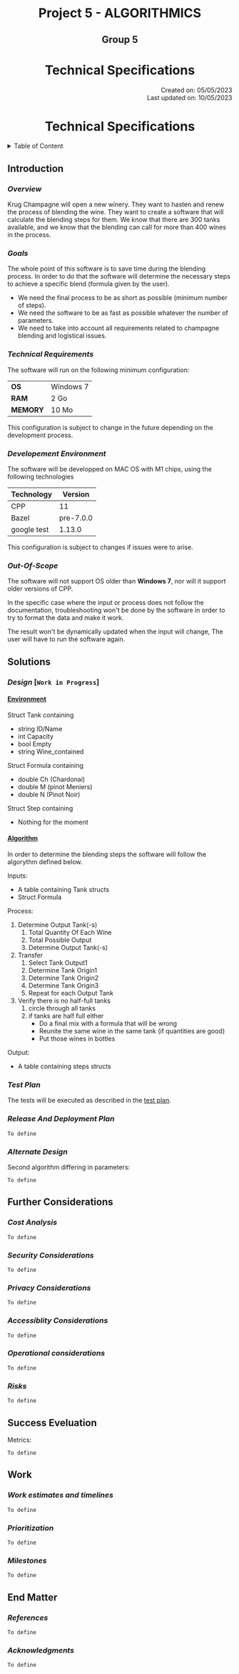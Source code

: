 # <div align="center">Project 5 - ALGORITHMICS</div>

## <div align="center">Group 5</div>

# <div align="center">Technical Specifications</div>

<div align="right">Created on: 05/05/2023</div>
<div align="right">Last updated on: 10/05/2023</div>

# <div align="center">Technical Specifications</div>

<details>
<summary>Table of Content</summary>

- [Introduction](#introduction)
    - [Overview](#overview)
    - [Goals](#goals)
    - [Technical Requirements](#technical-requirements)
    - [Developpement Environment](#developement-environment)
    - [Out Of Scope](#out-of-scope)
- [Solutions](#solutions)
- [Further Considerations](#further-considerations)
- [Success Evaluation](#success-eveluation)
- [Work](#work)
- [End Matter](#end-matter)

</details>

## **Introduction**

### *Overview*

Krug Champagne will open a new winery. They want to hasten and renew the process of blending the wine. They want to create a software that will calculate the blending steps for them. We know that there are 300 tanks available, and we know that the blending can call for more than 400 wines in the process.

### *Goals*

The whole point of this software is to save time during the blending process. In order to do that the software will determine the necessary steps to achieve a specific blend (formula given by the user). 
- We need the final process to be as short as possible (minimum number of steps).
- We need the software to be as fast as possible whatever the number of parameters.
- We need to take into account all requirements related to champagne blending and logistical issues.

### *Technical Requirements*

The software will run on the following minimum configuration:

|           |               |
|-----------|---------------|
|**OS**     | Windows 7     |
|**RAM**    | 2 Go          |
|**MEMORY** | 10 Mo         |

This configuration is subject to change in the future depending on the development process.

### *Developement Environment*

The software will be developped on MAC OS with M1 chips, using the following technologies

| Technology  |  Version   |
|-------------|------------|
| CPP         |  11        |
| Bazel       |  pre-7.0.0 |
| google test |  1.13.0    |

This configuration is subject to changes if issues were to arise.

### *Out-Of-Scope*

The software will not support OS older than **Windows 7**, nor will it support older versions of CPP.

In the specific case where the input or process does not follow the documentation, troubleshooting won't be done by the software in order to try to format the data and make it work.

The result won't be dynamically updated when the input will change, The user will have to run the software again.

## **Solutions**

### *Design* [```Work in Progress```]

#### <u>Environment</u>

Struct Tank containing
- string ID/Name
- int Capacity
- bool Empty
- string Wine_contained

Struct Formula containing
- double Ch (Chardonai)
- double M (pinot Meniers)
- double N (Pinot Noir)

Struct Step containing
- Nothing for the moment

#### <u>Algorithm</u>

In order to determine the blending steps the software will follow the algorythm defined below.

Inputs:
- A table containing Tank structs
- Struct Formula

Process:

1. Determine Output Tank(-s)
    1. Total Quantity Of Each Wine
    2. Total Possible Output
    3. Determine Output Tank(-s)
2. Transfer
    1. Select Tank Output1
    2. Determine Tank Origin1
    3. Determine Tank Origin2
    4. Determine Tank Origin3
    5. Repeat for each Output Tank
3. Verify there is no half-full tanks
    1. circle through all tanks
    2. if tanks are half full either
        - Do a final mix with a formula that will be wrong
        - Reunite the same wine in the same tank (if quantities are good)
        - Put those wines in bottles

Output:
- A table containing steps structs

### *Test Plan*

The tests will be executed as described in the [test plan](/Documents/test_plan.md).

### *Release And Deployment Plan*

`To define`

### *Alternate Design*

Second algorithm differing in parameters:

`To define`

## **Further Considerations**

### *Cost Analysis*

`To define`

### *Security Considerations*

`To define`

### *Privacy Considerations*

`To define`

### *Accessiblity Considerations*

`To define`

### *Operational considerations*

`To define`

### *Risks*

`To define`

## **Success Eveluation**

Metrics:

`To define`

## **Work**

### *Work estimates and timelines*

`To define`

### *Prioritization*

`To define`

### *Milestones*

`To define`

## **End Matter**

### *References*

`To define`

### *Acknowledgments*

`To define`